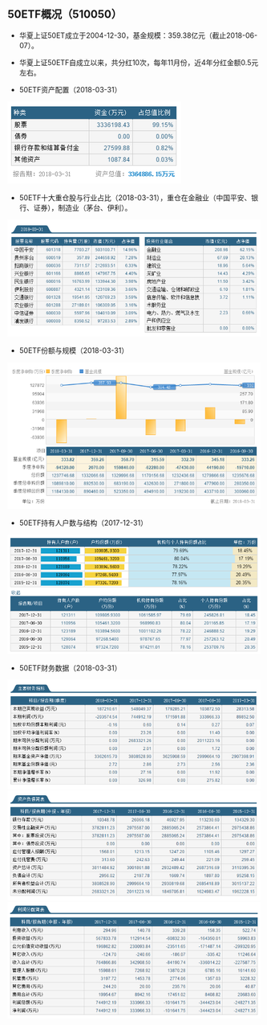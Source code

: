 ## 50ETF概况（510050）
* 华夏上证50ET成立于2004-12-30，基金规模：359.38亿元（截止2018-06-07）。
* 华夏上证50ETF自成立以来，共分红10次，每年11月份，近4年分红金额0.5元左右。

* 50ETF资产配置（2018-03-31）

![](50ETF_zichan.png)

* 50ETF十大重仓股与行业占比（2018-03-31），重仓在金融业（中国平安、银行、证券），制造业（茅台、伊利）。

![](50ETF_zhongcang.png)

* 50ETF份额与规模（2018-03-31）

![](50ETF_guimo.png)

* 50ETF持有人户数与结构（2017-12-31）

![](50ETF_chiyou.png)

* 50ETF财务数据（2018-03-31）

![](50ETF_caiwu.png)
![](50ETF_zichanfuzhai.png)
![](50ETF_lirun.png)
